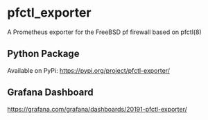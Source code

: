 # pfctl_exporter
A Prometheus exporter for the FreeBSD pf firewall based on pfctl(8)

## Python Package
Available on PyPi: https://pypi.org/project/pfctl-exporter/

## Grafana Dashboard
https://grafana.com/grafana/dashboards/20191-pfctl-exporter/
